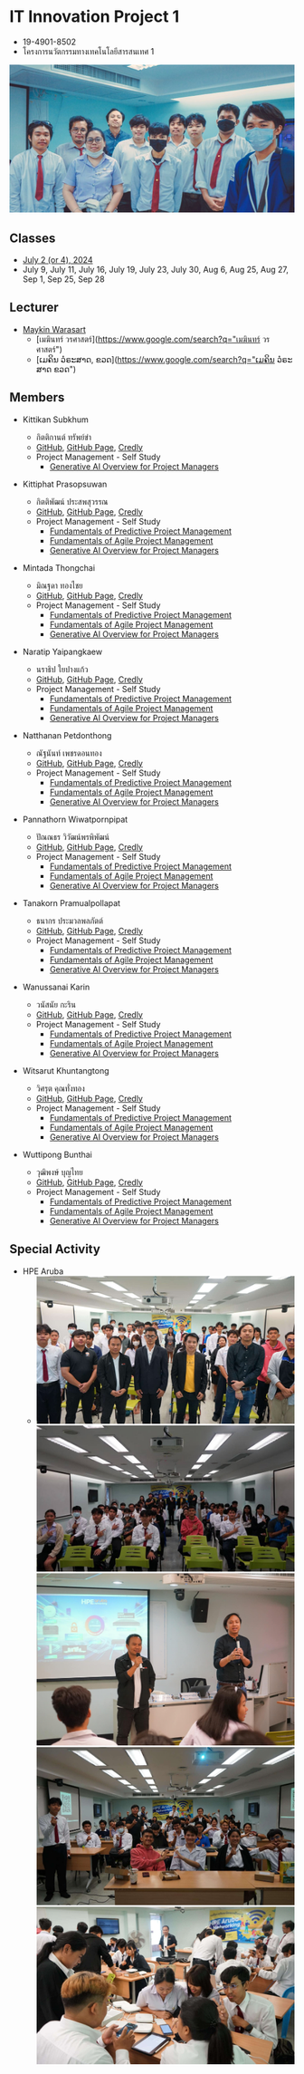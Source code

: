 # IT Innovation Project 1
+ 19-4901-8502
+ โครงการนวัตกรรมทางเทคโนโลยีสารสนเทศ 1

[![Opening](Opening.png "เปิดคอร์ส")](https://www.facebook.com/photo/?fbid=10229483476165196)

## Classes
+ [July 2 (or 4), 2024](Slide/Day1_Course-Introduction_v1.0.pdf)
+ July 9, July 11, July 16, July 19, July 23, July 30, Aug 6, Aug 25, Aug 27, Sep 1, Sep 25, Sep 28 

## Lecturer
+ [Maykin Warasart](https://www.google.com/search?q=Maykin+Warasart)
    + [เมฆินทร์ วรศาสตร์](https://www.google.com/search?q="เมฆินทร์ วรศาสตร์")
    + [ເມຄິນ ວໍຣະສາດ, ຂວດ](https://www.google.com/search?q="ເມຄິນ ວໍຣະສາດ ຂວດ")

## Members
+ Kittikan Subkhum
    + กิตติกานต์ ทรัพย์ขำ
    + [GitHub](https://github.com/Kittikan1810), [GitHub Page](https://Kittikan1810.github.io/), [Credly](https://www.credly.com/users/kittikan)
    + Project Management - Self Study
        + [Generative AI Overview for Project Managers](https://www.credly.com/badges/2b6deca3-76d2-447e-a80a-ba39625c06b7/)
    
+ Kittiphat Prasopsuwan
    + กิตติพัฒน์ ประสพสุวรรณ
    + [GitHub](https://github.com/aomnutza58), [GitHub Page](https://aomnutza58.github.io/), [Credly](https://www.credly.com/users/kittiphat-prasopsuwan.8329778d)
    + Project Management - Self Study
        + [Fundamentals of Predictive Project Management](https://www.credly.com/badges/b332ea23-1ace-43b8-86bd-ec85b34d382a)
        + [Fundamentals of Agile Project Management](https://www.credly.com/earner/earned/badge/b358690a-b4ba-4cac-8c88-80b9f36b7e8a)
        + [Generative AI Overview for Project Managers](https://www.credly.com/earner/earned/badge/d1437119-ab8e-4403-a223-e3226e0d89e1)

+ Mintada Thongchai
    + มิณฐดา ทองไชย
    + [GitHub](https://github.com/MinFluk), [GitHub Page](https://minfluk.github.io/), [Credly](https://www.credly.com/users/fluk)
    + Project Management - Self Study
        + [Fundamentals of Predictive Project Management](https://www.credly.com/badges/6f18257c-66d7-454e-8ecb-b481e98ce234)
        + [Fundamentals of Agile Project Management](https://www.credly.com/badges/230d3a21-6964-4d85-848d-7f203af96afd)
        + [Generative AI Overview for Project Managers](https://www.credly.com/badges/91c5d7af-dbf1-45f3-9ce9-61c0dba3a9c6)
    
+ Naratip Yaipangkaew
    + นราธิป ใยปางแก้ว
    + [GitHub](https://github.com/Mon5te2), [GitHub Page](https://Mon5te2.github.io/), [Credly](https://www.credly.com/users/monster_z)
    + Project Management - Self Study
        + [Fundamentals of Predictive Project Management](https://www.credly.com/badges/d459da1b-39e7-4ee2-bfc8-77d1f25526e4)
        + [Fundamentals of Agile Project Management](https://www.credly.com/badges/6a668122-6428-4e7d-a102-00b0f92db498)
        + [Generative AI Overview for Project Managers](https://www.credly.com/badges/281d9617-54c8-47cb-b54b-ebad43671af2)

+ Natthanan Petdonthong
    + ณัฐนันท์ เพชรดอนทอง
    + [GitHub](https://github.com/Natthanan2002), [GitHub Page](https://natthanan2002.github.io/), [Credly](https://www.credly.com/users/natthanan2002)
    + Project Management - Self Study
        + [Fundamentals of Predictive Project Management](https://www.credly.com/badges/62da7219-fea1-46a6-9b96-c974e7bbe0bd)
        + [Fundamentals of Agile Project Management](https://www.credly.com/badges/370e0c59-5936-4c59-a467-e12b82b82bf8)
        + [Generative AI Overview for Project Managers](https://www.credly.com/badges/c2817891-0594-4856-a5c8-84ab3071b8bf)

+ Pannathorn Wiwatpornpipat
    + ปัณณธร วิวัฒน์พรพิพัฒน์
    + [GitHub](https://github.com/Toeng152), [GitHub Page](https://toeng152.github.io/), [Credly](https://www.credly.com/users/12.5186f1e7)
    + Project Management - Self Study
        + [Fundamentals of Predictive Project Management](https://www.credly.com/badges/56564f3e-5c1f-4687-a787-139ac8cbb64d)
        + [Fundamentals of Agile Project Management](https://www.credly.com/badges/27345b62-d7e4-42b4-b551-a68c528186e5)
        + [Generative AI Overview for Project Managers](https://www.credly.com/badges/c4e5a8a1-bb6a-47e9-8271-cc917d7bebff)

+ Tanakorn Pramualpollapat
    + ธนากร ประมวลพลภัตต์
    + [GitHub](https://github.com/tanakorn5670), [GitHub Page](https://tanakorn5670.github.io/), [Credly](https://www.credly.com/users/tanakorn5670)
    + Project Management - Self Study
        + [Fundamentals of Predictive Project Management](https://www.credly.com/badges/b0274d87-da30-4f8a-97bd-b5fc9e1e2450)
        + [Fundamentals of Agile Project Management](https://www.credly.com/badges/667bc32c-e9fe-4190-8fa6-ea6d57d0a7f6)
        + [Generative AI Overview for Project Managers](https://www.credly.com/badges/caac52fc-9651-4b15-b806-066de770ea15)

+ Wanussanai Karin
    + วนัสนัย กะริน
    + [GitHub](https://github.com/freel2545), [GitHub Page](https://freel2545.github.io/), [Credly](https://www.credly.com/users/freel5)
    + Project Management - Self Study
        + [Fundamentals of Predictive Project Management](https://www.credly.com/badges/d22a2c25-c778-4c5d-8e57-be2eba2a70fc)
        + [Fundamentals of Agile Project Management](https://www.credly.com/badges/45ae076d-5e02-4205-a3dc-dda9b0593cae)
        + [Generative AI Overview for Project Managers](https://www.credly.com/badges/05d1a3b1-fac6-4131-a4d7-1eed7491b44a)

+ Witsarut Khuntangtong
    + วิศรุต คุณทั่งทอง
    + [GitHub](https://github.com/witsarut42), [GitHub Page](https://witsarut42.github.io/), [Credly]()
    + Project Management - Self Study
        + [Fundamentals of Predictive Project Management]()
        + [Fundamentals of Agile Project Management]()
        + [Generative AI Overview for Project Managers]()

+ Wuttipong Bunthai
    + วุฒิพงษ์ บุญไทย
    + [GitHub](https://github.com/kQx2003), [GitHub Page](https://kqx2003.github.io/), [Credly](https://www.credly.com/users/14-kq)
    + Project Management - Self Study
        + [Fundamentals of Predictive Project Management](https://www.credly.com/badges/802d630a-0e39-47ec-b65a-fd75bdd80e71)
        + [Fundamentals of Agile Project Management](https://www.credly.com/badges/51b8fd16-4f9d-4dc4-bd7f-02d6fd998178)
        + [Generative AI Overview for Project Managers](https://www.credly.com/badges/8c813483-53d4-4fda-95e0-696be442c3ca)

## Special Activity
+ HPE Aruba
    + ![HPE Aruba](Aruba/001.jpg) ![HPE Aruba](Aruba/002.jpg) ![HPE Aruba](Aruba/003.jpg) ![HPE Aruba](Aruba/004.jpg) ![HPE Aruba](Aruba/005.jpg) 